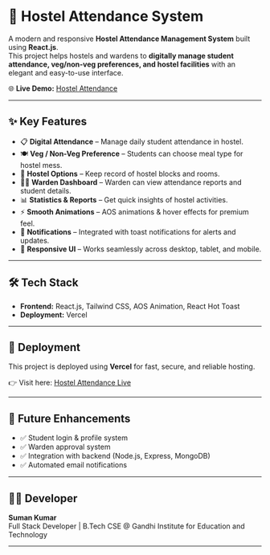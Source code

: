 # 🏫 Hostel Attendance System  

A modern and responsive **Hostel Attendance Management System** built using **React.js**.  
This project helps hostels and wardens to **digitally manage student attendance, veg/non-veg preferences, and hostel facilities** with an elegant and easy-to-use interface.  

🌐 **Live Demo:** [Hostel Attendance](https://hostel-attentence.vercel.app/)  

---

## ✨ Key Features  

- 📋 **Digital Attendance** – Manage daily student attendance in hostel.  
- 🍽️ **Veg / Non-Veg Preference** – Students can choose meal type for hostel mess.  
- 🏨 **Hostel Options** – Keep record of hostel blocks and rooms.  
- 👨‍🏫 **Warden Dashboard** – Warden can view attendance reports and student details.  
- 📊 **Statistics & Reports** – Get quick insights of hostel activities.  
- ⚡ **Smooth Animations** – AOS animations & hover effects for premium feel.  
- 🔔 **Notifications** – Integrated with toast notifications for alerts and updates.  
- 📱 **Responsive UI** – Works seamlessly across desktop, tablet, and mobile.  

---

## 🛠️ Tech Stack  

- **Frontend:** React.js, Tailwind CSS, AOS Animation, React Hot Toast  
- **Deployment:** Vercel  

---

## 🚀 Deployment  

This project is deployed using **Vercel** for fast, secure, and reliable hosting.  

👉 Visit here: [Hostel Attendance Live](https://hostel-attentence.vercel.app/)  

---

## 📌 Future Enhancements  

- ✅ Student login & profile system  
- ✅ Warden approval system  
- ✅ Integration with backend (Node.js, Express, MongoDB)  
- ✅ Automated email notifications  

---

## 👨‍💻 Developer  

**Suman Kumar**  
Full Stack Developer | B.Tech CSE @ Gandhi Institute for Education and Technology  

---

